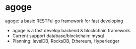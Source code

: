 # agoge

agoge: a basic RESTFul go framework for fast developing

- agoge is a fast develop backend & blockchain framework.
- Current support database/blockchain: mysql
- Planning: levelDB, RocksDB, Ethereum, Hyperledger
